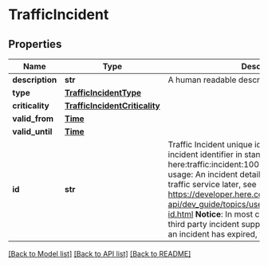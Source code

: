# TrafficIncident

## Properties
Name | Type | Description | Notes
------------ | ------------- | ------------- | -------------
**description** | **str** | A human readable description of the incident | [optional] 
**type** | [**TrafficIncidentType**](TrafficIncidentType.md) |  | [optional] 
**criticality** | [**TrafficIncidentCriticality**](TrafficIncidentCriticality.md) |  | [optional] 
**valid_from** | [**Time**](Time.md) |  | [optional] 
**valid_until** | [**Time**](Time.md) |  | [optional] 
**id** | **str** | Traffic Incident unique identifier,  Example of a incident identifier in standard representation: here:traffic:incident:1000155780078589348  Id usage: An incident details can be queried from traffic service later, see https://developer.here.com/documentation/traffic-api/dev_guide/topics/use-cases/incidents-by-id.html  **Notice**: In most cases, the ID comes from a third party incident supplier. This means that once an incident has expired, the ID might be reused  | [optional] 

[[Back to Model list]](../README.md#documentation-for-models) [[Back to API list]](../README.md#documentation-for-api-endpoints) [[Back to README]](../README.md)


